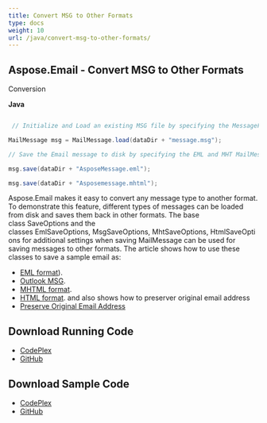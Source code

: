 ```yaml
---
title: Convert MSG to Other Formats
type: docs
weight: 10
url: /java/convert-msg-to-other-formats/
---
```


## **Aspose.Email - Convert MSG to Other Formats**
Conversion

**Java**

``` java

 // Initialize and Load an existing MSG file by specifying the MessageFormat

MailMessage msg = MailMessage.load(dataDir + "message.msg");

// Save the Email message to disk by specifying the EML and MHT MailMessageSaveType

msg.save(dataDir + "AsposeMessage.eml");

msg.save(dataDir + "Asposemessage.mhtml");

```

Aspose.Email makes it easy to convert any message type to another format. To demonstrate this feature, different types of messages can be loaded from disk and saves them back in other formats. The base class SaveOptions and the classes EmlSaveOptions, MsgSaveOptions, MhtSaveOptions, HtmlSaveOptions for additional settings when saving MailMessage can be used for saving messages to other formats. The article shows how to use these classes to save a sample email as:

- [EML format](/email/java/loading-and-saving-message/#loading-eml-and-saving-as-eml)).
- [Outlook MSG](/email/java/loading-and-saving-message/#loading-eml-saving-to-msg).
- [MHTML format](/email/java/loading-and-saving-message/#saving-mailmessage-as-mhtml).
- [HTML format](/email/java/loading-and-saving-message/#exporting-email-to-eml).
  and also shows how to preserver original email address
- [Preserve Original Email Address](/email/java/loading-and-saving-message/)
## **Download Running Code**
- [CodePlex](https://archive.codeplex.com/?p=asposeemailjavaapachepoi)
- [GitHub](https://github.com/aspose-email/Aspose.Email-for-Java/releases/tag/Aspose.Email_Java_for_Apache_POI-v1.0.0)
## **Download Sample Code**
- [CodePlex](https://archive.codeplex.com/?p=asposeemailjavaapachepoi#src/main/java/com/aspose/email/examples/asposefeatures/conversion/msgtootherformats/AsposeConverter.java)
- [GitHub](https://github.com/aspose-email/Aspose.Email-for-Java/blob/master/Plugins/Aspose_Email_for_Apache_POI/src/main/java/com/aspose/email/examples/asposefeatures/conversion/msgtootherformats/AsposeConverter.java)
